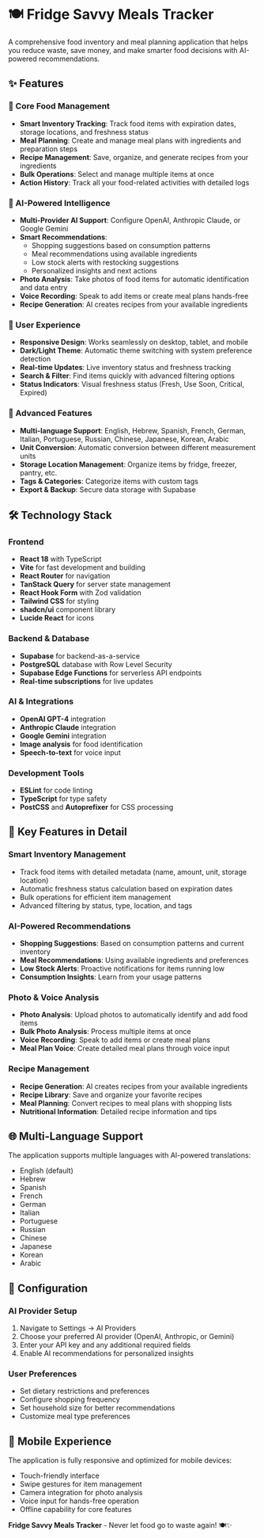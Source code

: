 # 🍽️ Fridge Savvy Meals Tracker

A comprehensive food inventory and meal planning application that helps you reduce waste, save money, and make smarter food decisions with AI-powered recommendations.

## ✨ Features

### 🥗 Core Food Management
- **Smart Inventory Tracking**: Track food items with expiration dates, storage locations, and freshness status
- **Meal Planning**: Create and manage meal plans with ingredients and preparation steps
- **Recipe Management**: Save, organize, and generate recipes from your ingredients
- **Bulk Operations**: Select and manage multiple items at once
- **Action History**: Track all your food-related activities with detailed logs

### 🤖 AI-Powered Intelligence
- **Multi-Provider AI Support**: Configure OpenAI, Anthropic Claude, or Google Gemini
- **Smart Recommendations**: 
  - Shopping suggestions based on consumption patterns
  - Meal recommendations using available ingredients
  - Low stock alerts with restocking suggestions
  - Personalized insights and next actions
- **Photo Analysis**: Take photos of food items for automatic identification and data entry
- **Voice Recording**: Speak to add items or create meal plans hands-free
- **Recipe Generation**: AI creates recipes from your available ingredients

### 📱 User Experience
- **Responsive Design**: Works seamlessly on desktop, tablet, and mobile
- **Dark/Light Theme**: Automatic theme switching with system preference detection
- **Real-time Updates**: Live inventory status and freshness tracking
- **Search & Filter**: Find items quickly with advanced filtering options
- **Status Indicators**: Visual freshness status (Fresh, Use Soon, Critical, Expired)

### 🔧 Advanced Features
- **Multi-language Support**: English, Hebrew, Spanish, French, German, Italian, Portuguese, Russian, Chinese, Japanese, Korean, Arabic
- **Unit Conversion**: Automatic conversion between different measurement units
- **Storage Location Management**: Organize items by fridge, freezer, pantry, etc.
- **Tags & Categories**: Categorize items with custom tags
- **Export & Backup**: Secure data storage with Supabase

## 🛠️ Technology Stack

### Frontend
- **React 18** with TypeScript
- **Vite** for fast development and building
- **React Router** for navigation
- **TanStack Query** for server state management
- **React Hook Form** with Zod validation
- **Tailwind CSS** for styling
- **shadcn/ui** component library
- **Lucide React** for icons

### Backend & Database
- **Supabase** for backend-as-a-service
- **PostgreSQL** database with Row Level Security
- **Supabase Edge Functions** for serverless API endpoints
- **Real-time subscriptions** for live updates

### AI & Integrations
- **OpenAI GPT-4** integration
- **Anthropic Claude** integration  
- **Google Gemini** integration
- **Image analysis** for food identification
- **Speech-to-text** for voice input

### Development Tools
- **ESLint** for code linting
- **TypeScript** for type safety
- **PostCSS** and **Autoprefixer** for CSS processing



## 🎯 Key Features in Detail

### Smart Inventory Management
- Track food items with detailed metadata (name, amount, unit, storage location)
- Automatic freshness status calculation based on expiration dates
- Bulk operations for efficient item management
- Advanced filtering by status, type, location, and tags

### AI-Powered Recommendations
- **Shopping Suggestions**: Based on consumption patterns and current inventory
- **Meal Recommendations**: Using available ingredients and preferences
- **Low Stock Alerts**: Proactive notifications for items running low
- **Consumption Insights**: Learn from your usage patterns

### Photo & Voice Analysis
- **Photo Analysis**: Upload photos to automatically identify and add food items
- **Bulk Photo Analysis**: Process multiple items at once
- **Voice Recording**: Speak to add items or create meal plans
- **Meal Plan Voice**: Create detailed meal plans through voice input

### Recipe Management
- **Recipe Generation**: AI creates recipes from your available ingredients
- **Recipe Library**: Save and organize your favorite recipes
- **Meal Planning**: Convert recipes to meal plans with shopping lists
- **Nutritional Information**: Detailed recipe information and tips

## 🌐 Multi-Language Support

The application supports multiple languages with AI-powered translations:
- English (default)
- Hebrew
- Spanish
- French
- German
- Italian
- Portuguese
- Russian
- Chinese
- Japanese
- Korean
- Arabic

## 🔧 Configuration

### AI Provider Setup
1. Navigate to Settings → AI Providers
2. Choose your preferred AI provider (OpenAI, Anthropic, or Gemini)
3. Enter your API key and any additional required fields
4. Enable AI recommendations for personalized insights

### User Preferences
- Set dietary restrictions and preferences
- Configure shopping frequency
- Set household size for better recommendations
- Customize meal type preferences

## 📱 Mobile Experience

The application is fully responsive and optimized for mobile devices:
- Touch-friendly interface
- Swipe gestures for item management
- Camera integration for photo analysis
- Voice input for hands-free operation
- Offline capability for core features

**Fridge Savvy Meals Tracker** - Never let food go to waste again! 🍽️✨
